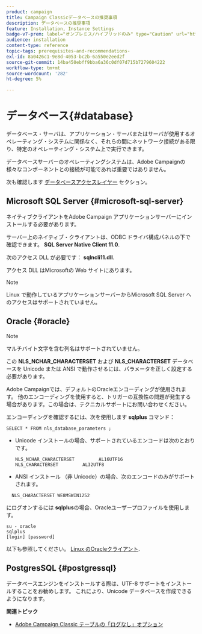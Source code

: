 ```yaml
---
product: campaign
title: Campaign Classicデータベースの推奨事項
description: データベースの推奨事項
feature: Installation, Instance Settings
badge-v7-prem: label="オンプレミス/ハイブリッドのみ" type="Caution" url="https://experienceleague.adobe.com/docs/campaign-classic/using/installing-campaign-classic/architecture-and-hosting-models/hosting-models-lp/hosting-models.html?lang=ja" tooltip="オンプレミスデプロイメントとハイブリッドデプロイメントにのみ適用されます"
audience: installation
content-type: reference
topic-tags: prerequisites-and-recommendations-
exl-id: 8a0426c1-9e8d-4053-bc2b-6a550e2eed2f
source-git-commit: 14ba450ebff9bba6a36c0df07d715b7279604222
workflow-type: tm+mt
source-wordcount: '282'
ht-degree: 5%

---
```


# データベース{#database}



データベース・サーバは、アプリケーション・サーバまたはサーバが使用するオペレーティング・システムに関係なく、それらの間にネットワーク接続がある限り、特定のオペレーティング・システム上で実行できます。

データベースサーバーのオペレーティングシステムは、Adobe Campaignの様々なコンポーネントとの接続が可能であれば重要ではありません。

次も確認します [データベースアクセスレイヤー](../../installation/using/prerequisites-of-campaign-installation-in-linux.md#database-access-layers) セクション。

## Microsoft SQL Server {#microsoft-sql-server}

ネイティブクライアントをAdobe Campaign アプリケーションサーバーにインストールする必要があります。

サーバー上のネイティブ・クライアントは、ODBC ドライバ構成パネルの下で確認できます。 **SQL Server Native Client 11.0**.

次のアクセス DLL が必要です： **sqlncli11.dll**.

アクセス DLL はMicrosoftの Web サイトにあります。

>[!NOTE]
>
>Linux で動作しているアプリケーションサーバーからMicrosoft SQL Server へのアクセスはサポートされていません。

## Oracle {#oracle}

>[!NOTE]
>
>マルチバイト文字を含む列名はサポートされていません。

この **NLS_NCHAR_CHARACTERSET** および **NLS_CHARACTERSET** データベースを Unicode または ANSI で動作させるには、パラメータを正しく設定する必要があります。

Adobe Campaignでは、デフォルトのOracleエンコーディングが使用されます。 他のエンコーディングを使用すると、トリガーの互換性の問題が発生する場合があります。この場合は、テクニカルサポートにお問い合わせください。

エンコーディングを確認するには、次を使用します **sqlplus** コマンド：

```
SELECT * FROM nls_database_parameters ;
```

* Unicode インストールの場合、サポートされているエンコードは次のとおりです。

  ```
  NLS_NCHAR_CHARACTERSET         AL16UTF16
  NLS_CHARACTERSET         AL32UTF8
  ```

* ANSI インストール （非 Unicode）の場合、次のエンコードのみがサポートされます。

```
  NLS_CHARACTERSET WE8MSWIN1252
```

にログオンするには **sqlplus**&#x200B;の場合、Oracleユーザープロファイルを使用します。

```
su - oracle 
sqlplus 
[login] [password]
```

以下も参照してください。 [Linux のOracleクライアント](../../installation/using/installing-packages-with-linux.md#oracle-client-in-linux).

## PostgresSQL {#postgressql}

データベースエンジンをインストールする際は、UTF-8 サポートをインストールすることをお勧めします。 これにより、Unicode データベースを作成できるようになります。

**関連トピック**

* [Adobe Campaign Classic テーブルの「ログなし」オプション](https://helpx.adobe.com/campaign/kb/unlogged-tables-classic.html)
